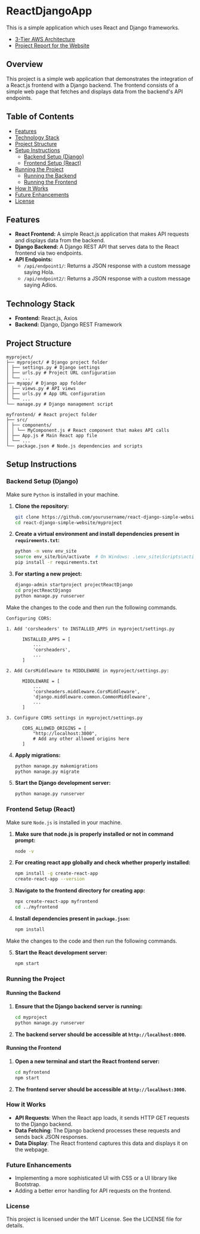 # ReactDjangoApp
This is a simple application which uses React and Django frameworks.
- [3-Tier AWS Architecture](docs/AWS_webapp_structural_flow.png)
- [Project Report for the Website](docs/ReactDjangoApp.pdf)
  
## Overview

This project is a simple web application that demonstrates the integration of a React.js frontend with a Django backend. The frontend consists of a simple web page that fetches and displays data from the backend's API endpoints.

## Table of Contents
- [Features](#features)
- [Technology Stack](#technology-stack)
- [Project Structure](#project-structure)
- [Setup Instructions](#setup-instructions)
  - [Backend Setup (Django)](#backend-setup-django)
  - [Frontend Setup (React)](#frontend-setup-react)
- [Running the Project](#running-the-project)
  - [Running the Backend](#running-the-backend)
  - [Running the Frontend](#running-the-frontend)
- [How It Works](#how-it-works)
- [Future Enhancements](#future-enhancements)
- [License](#license)

## Features

- **React Frontend:** A simple React.js application that makes API requests and displays data from the backend.
- **Django Backend:** A Django REST API that serves data to the React frontend via two endpoints.
- **API Endpoints:**
  - `/api/endpoint1/`: Returns a JSON response with a custom message saying Hola.
  - `/api/endpoint2/`: Returns a JSON response with a custom message saying Adios.
 
## Technology Stack

- **Frontend:** React.js, Axios
- **Backend:** Django, Django REST Framework

## Project Structure

```
myproject/
├── myproject/ # Django project folder
│ ├── settings.py # Django settings
│ ├── urls.py # Project URL configuration
│ └── ...
├── myapp/ # Django app folder
│ ├── views.py # API views
│ ├── urls.py # App URL configuration
│ └── ...
└── manage.py # Django management script

myfrontend/ # React project folder
├── src/
│ ├── components/
│ │ └── MyComponent.js # React component that makes API calls
│ ├── App.js # Main React app file
│ └── ...
└── package.json # Node.js dependencies and scripts
```

## Setup Instructions

### Backend Setup (Django)

Make sure ```Python``` is installed in your machine.

1. **Clone the repository:**
   ```bash
   git clone https://github.com/yourusername/react-django-simple-website.git
   cd react-django-simple-website/myproject

2. **Create a virtual environment and install dependencies present in ```requirements.txt```:**
   ```bash
   python -m venv env_site
   source env_site/bin/activate  # On Windows: .\env_site\Scripts\activate.ps1
   pip install -r requirements.txt

3. **For starting a new project:**
   ```bash
   django-admin startproject projectReactDjango
   cd projectReactDjango
   python manage.py runserver

Make the changes to the code and then run the following commands.
```
Configuring CORS:

1. Add 'corsheaders' to INSTALLED_APPS in myproject/settings.py

      INSTALLED_APPS = [
          ...
          'corsheaders',
          ...
      ]

2. Add CorsMiddleware to MIDDLEWARE in myproject/settings.py:

      MIDDLEWARE = [
          ...
          'corsheaders.middleware.CorsMiddleware',
          'django.middleware.common.CommonMiddleware',
          ...
      ]

3. Configure CORS settings in myproject/settings.py

      CORS_ALLOWED_ORIGINS = [
          "http://localhost:3000",
          # Add any other allowed origins here
      ]

```
4. **Apply migrations:**
   ```bash
   python manage.py makemigrations
   python manage.py migrate

5. **Start the Django development server:**
   ```bash
   python manage.py runserver

### Frontend Setup (React)

Make sure ```Node.js``` is installed in your machine.

1. **Make sure that node.js is properly installed or not in command prompt:**
   ```bash
   node -v

2. **For creating react app globally and check whether properly installed:**
   ```bash
   npm install -g create-react-app
   create-react-app --version 


3. **Navigate to the frontend directory for creating app:**
   ```bash
   npx create-react-app myfrontend
   cd ../myfrontend

4. **Install dependencies present in ```package.json```:**
   ```bash
   npm install 

Make the changes to the code and then run the following commands.

5. **Start the React development server:**
   ```bash
   npm start  

### Running the Project

#### Running the Backend

1. **Ensure that the Django backend server is running:**
   ```bash
   cd myproject
   python manage.py runserver

2. **The backend server should be accessible at ```http://localhost:8000```.**
   
#### Running the Frontend

1. **Open a new terminal and start the React frontend server:**
   ```bash
   cd myfrontend
   npm start

2. **The frontend server should be accessible at ```http://localhost:3000```.**


### How it Works
- **API Requests**: When the React app loads, it sends HTTP GET requests to the Django backend.
- **Data Fetching**: The Django backend processes these requests and sends back JSON responses.
- **Data Display**: The React frontend captures this data and displays it on the webpage.

### Future Enhancements
- Implementing a more sophisticated UI with CSS or a UI library like Bootstrap.
- Adding a better error handling for API requests on the frontend.


### License
This project is licensed under the MIT License. See the LICENSE file for details.
